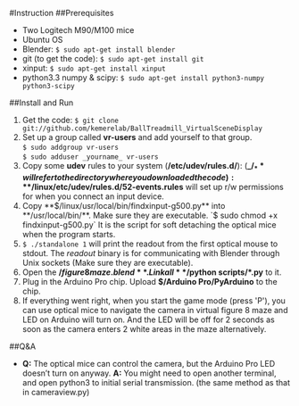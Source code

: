 #Instruction
##Prerequisites

* Two Logitech M90/M100 mice
* Ubuntu OS
* Blender:  `$ sudo apt-get install blender`
* git (to get the code):  `$ sudo apt-get install git`
* xinput: `$ sudo apt-get install xinput`
* python3.3 numpy & scipy:  `$ sudo apt-get install python3-numpy python3-scipy`


##Install and Run

1. Get the code: 
`$ git clone git://github.com/kemerelab/BallTreadmill_VirtualSceneDisplay`  
2. Set up a group called **vr-users** and add yourself to that group.  
  `$ sudo addgroup vr-users`  
  `$ sudo adduser _yourname_ vr-users`
3. Copy some **udev** rules to your system (**/etc/udev/rules.d/**): (**_$/_** will refer to the directory where you downloaded the code): **$/linux/etc/udev/rules.d/52-events.rules** will set up r/w permissions for when you connect an input device.
4. Copy **$/linux/usr/local/bin/findxinput-g500.py** into **/usr/local/bin/**. Make sure they are executable. `$ sudo chmod +x findxinput-g500.py` It is the script for soft detaching the optical mice when the program starts.
5. `$ ./standalone 1` will print the readout from the first optical mouse to stdout. The _readout_ binary is for communicating with Blender through Unix sockets (Make sure they are executable).
6. Open the **$/figure 8 maze.blend**. Link all **$/python scripts/*.py** to it. 
7. Plug in the Arduino Pro chip. Upload **$/Arduino Pro/PyArduino** to the chip.
8. If everything went right, when you start the game mode (press 'P'), you can use optical mice to navigate the camera in virtual figure 8 maze and LED on Arduino will turn on. And the LED will be off for 2 seconds as soon as the camera enters 2 white areas in the maze alternatively.

##Q&A

* **Q:** The optical mice can control the camera, but the Arduino Pro LED doesn’t turn on anyway. **A:** You might need to open another terminal, and open python3 to initial serial transmission. (the same method as that in cameraview.py)
